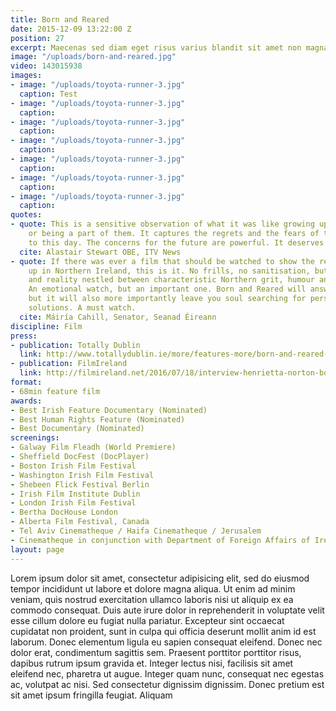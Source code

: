 ```yaml
---
title: Born and Reared
date: 2015-12-09 13:22:00 Z
position: 27
excerpt: Maecenas sed diam eget risus varius blandit sit amet non magna.
image: "/uploads/born-and-reared.jpg"
video: 143015938
images:
- image: "/uploads/toyota-runner-3.jpg"
  caption: Test
- image: "/uploads/toyota-runner-3.jpg"
  caption: 
- image: "/uploads/toyota-runner-3.jpg"
  caption: 
- image: "/uploads/toyota-runner-3.jpg"
  caption: 
- image: "/uploads/toyota-runner-3.jpg"
  caption: 
- image: "/uploads/toyota-runner-3.jpg"
  caption: 
- image: "/uploads/toyota-runner-3.jpg"
  caption: 
quotes:
- quote: This is a sensitive observation of what it was like growing up in the troubles,
    or being a part of them. It captures the regrets and the fears of thoughtful people,
    to this day. The concerns for the future are powerful. It deserves a wide audience
  cite: Alastair Stewart OBE, ITV News
- quote: If there was ever a film that should be watched to show the reality of growing
    up in Northern Ireland, this is it. No frills, no sanitisation, but rather honesty
    and reality nestled between characteristic Northern grit, humour and sadness.
    An emotional watch, but an important one. Born and Reared will answer some questions,
    but it will also more importantly leave you soul searching for personal and collective
    solutions. A must watch.
  cite: Máiría Cahill, Senator, Seanad Éireann
discipline: Film
press:
- publication: Totally Dublin
  link: http://www.totallydublin.ie/more/features-more/born-and-reared-hen-norton-dan-dennison-interview/
- publication: FilmIreland
  link: http://filmireland.net/2016/07/18/interview-henrietta-norton-born-and-reared/
format:
- 68min feature film
awards:
- Best Irish Feature Documentary (Nominated)
- Best Human Rights Feature (Nominated)
- Best Documentary (Nominated)
screenings:
- Galway Film Fleadh (World Premiere)
- Sheffield DocFest (DocPlayer)
- Boston Irish Film Festival
- Washington Irish Film Festival
- Shebeen Flick Festival Berlin
- Irish Film Institute Dublin
- London Irish Film Festival
- Bertha DocHouse London
- Alberta Film Festival, Canada
- Tel Aviv Cinematheque / Haifa Cinematheque / Jerusalem
- Cinematheque in conjunction with Department of Foreign Affairs of Ireland
layout: page
---
```


Lorem ipsum dolor sit amet, consectetur adipisicing elit, sed do eiusmod tempor incididunt ut labore et dolore magna aliqua. Ut enim ad minim veniam, quis nostrud exercitation ullamco laboris nisi ut aliquip ex ea commodo consequat. Duis aute irure dolor in reprehenderit in voluptate velit esse cillum dolore eu fugiat nulla pariatur. Excepteur sint occaecat cupidatat non proident, sunt in culpa qui officia deserunt mollit anim id est laborum. Donec elementum ligula eu sapien consequat eleifend. Donec nec dolor erat, condimentum sagittis sem. Praesent porttitor porttitor risus, dapibus rutrum ipsum gravida et. Integer lectus nisi, facilisis sit amet eleifend nec, pharetra ut augue. Integer quam nunc, consequat nec egestas ac, volutpat ac nisi. Sed consectetur dignissim dignissim. Donec pretium est sit amet ipsum fringilla feugiat. Aliquam
